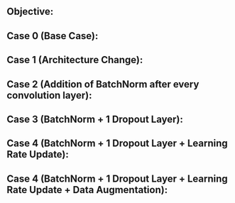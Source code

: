 ## **Objective:**

## **Case 0 (Base Case):**

## **Case 1 (Architecture Change):**

## **Case 2 (Addition of BatchNorm after every convolution layer):**

## **Case 3 (BatchNorm + 1 Dropout Layer):**

## **Case 4 (BatchNorm + 1 Dropout Layer + Learning Rate Update):**

## **Case 4 (BatchNorm + 1 Dropout Layer + Learning Rate Update + Data Augmentation):**
